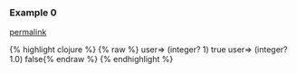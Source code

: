 ### Example 0
[permalink](#example-0)

{% highlight clojure %}
{% raw %}
user=> (integer? 1)
true
user=> (integer? 1.0)
false{% endraw %}
{% endhighlight %}


